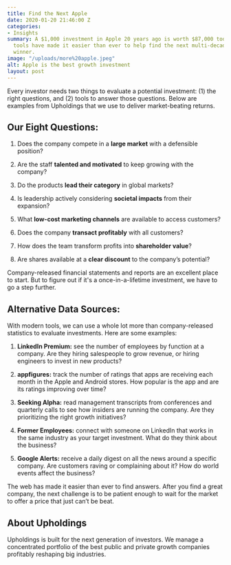 ```yaml
---
title: Find the Next Apple
date: 2020-01-20 21:46:00 Z
categories:
- Insights
summary: A $1,000 investment in Apple 20 years ago is worth $87,000 today. Online
  tools have made it easier than ever to help find the next multi-decade stock market
  winner.
image: "/uploads/more%20apple.jpeg"
alt: Apple is the best growth investment
layout: post
---
```


Every investor needs two things to evaluate a potential investment: (1) the right questions, and (2) tools to answer those questions. Below are examples from Upholdings that we use to deliver market-beating returns.

## **Our Eight Questions:**

1. Does the company compete in a **large market** with a defensible position?

2. Are the staff **talented and motivated** to keep growing with the company?

3. Do the products **lead their category** in global markets?

4. Is leadership actively considering **societal impacts** from their expansion?

5. What **low-cost marketing channels** are available to access customers?

6. Does the company **transact profitably** with all customers?

7. How does the team transform profits into **shareholder value**?

8. Are shares available at a **clear discount** to the company’s potential?

Company-released financial statements and reports are an excellent place to start. But to figure out if it's a once-in-a-lifetime investment, we have to go a step further.

## **Alternative Data Sources:**

With modern tools, we can use a whole lot more than company-released statistics to evaluate investments. Here are some examples:

1. **LinkedIn Premium:** see the number of employees by function at a company. Are they hiring salespeople to grow revenue, or hiring engineers to invest in new products?

2. **appfigures:** track the number of ratings that apps are receiving each month in the Apple and Android stores. How popular is the app and are its ratings improving over time?

3. **Seeking Alpha:** read management transcripts from conferences and quarterly calls to see how insiders are running the company. Are they prioritizing the right growth initiatives?

4. **Former Employees:** connect with someone on LinkedIn that works in the same industry as your target investment. What do they think about the business?

5. **Google Alerts:** receive a daily digest on all the news around a specific company. Are customers raving or complaining about it? How do world events affect the business?

The web has made it easier than ever to find answers. After you find a great company, the next challenge is to be patient enough to wait for the market to offer a price that just can’t be beat.

## **About Upholdings**

Upholdings is built for the next generation of investors. We manage a concentrated portfolio of the best public and private growth companies profitably reshaping big industries.